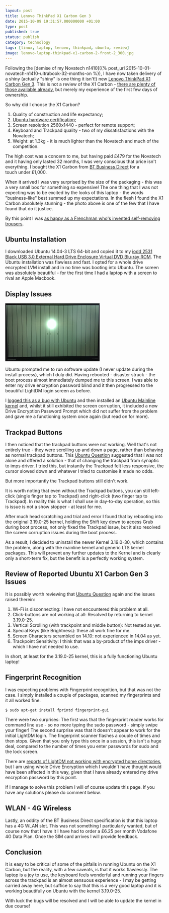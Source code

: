 ```yaml
--- 
layout: post
title: Lenovo ThinkPad X1 Carbon Gen 3
date: 2015-10-09 19:31:57.000000000 +01:00
type: post
published: true
status: publish
category: technology
tags: [linux, laptop, lenovo, thinkpad, ubuntu, review]
image: lenovo-laptop-thinkpad-x1-carbon-2-front-2_300.jpg
--- 
```


Following the [demise of my Novatech
n1410]({% post_url 2015-10-01-novatech-n1410-ultrabook-32-months-on %}),
I have now taken delivery of a shiny (actually "shiny" is one thing it
isn't!) new [Lenovo ThinkPad X1 Carbon Gen
3](http://shop.lenovo.com/gb/en/laptops/thinkpad/x-series/x1-carbon/).
This is not a review of the X1 Carbon - [there are plenty of those
available already](http://lmgtfy.com/?q=review+x1+carbon+3rd+gen), but
merely my experience of the first few days of ownership.

So why did I choose the X1 Carbon?

<!--more-->

1.  Quality of construction and life expectancy;
2.  [Ubuntu hardware
    certification](http://www.ubuntu.com/certification/hardware/201411-16196/);
3.  Screen resolution 2560x1440 - perfect for remote support;
4.  Keyboard and Trackpad quality - two of my dissatisfactions with the
    Novatech;
5.  Weight: at 1.3kg - it is much lighter than the Novatech and much of
    the competition.

The high cost was a concern to me, but having paid £479 for the Novatech
and it having only lasted 32 months, I was very conscious that price
isn't everything. I bought the X1 Carbon from [BT Business
Direct](http://www.businessdirect.bt.com/products/lenovo-thinkpad-x1-carbon-intel-core-i5-5200u-8gb-256gb-ssd-14--windows-7-professional-64-bit-20bs006euk-B758.html)
for a touch under £1,000.

When it arrived I was very surprised by the size of the packaging - this
was a very small box for something so expensive! The one thing that I
was not expecting was to be excited by the looks of this laptop - the
words "business-like" best summed up my expectations. In the flesh I
found the X1 Carbon absolutely stunning - the photo above is one of the
few that I have found that do it justice.

By this point I was [as happy as a Frenchman who's invented
self-removing
trousers](http://www.bbc.co.uk/comedy/blackadder/episodes/three/three_ink.shtml).

Ubuntu Installation
-------------------

I downloaded Ubuntu 14.04-3 LTS
64-bit and copied it to my [iodd 2531 Black USB 3.0 External Hard Drive
Enclosure Virtual DVD Blu-ray
ROM](http://www.amazon.co.uk/gp/product/B00S65FARE/ref=as_li_tl?ie=UTF8&camp=1634&creative=19450&creativeASIN=B00S65FARE&linkCode=as2&tag=robsquadnet-21).
The Ubuntu installation was flawless and fast. I opted for a whole drive
encrypted LVM install and in no time was booting into Ubuntu. The screen
was absolutely beautiful - for the first time I had a laptop with a
screen to rival an Apple Macbook.

Display Issues
--------------

<img src="/assets/imag1412_300.jpg" class="image-right" alt="Screen corruption">

Ubuntu prompted me to run software update (I never update during the install
process), which I duly did. Having rebooted - disaster struck - the boot
process almost immediately dumped me to this screen. I was able to enter my
drive encryption password blind and it then progressed to the
beautiful LightDM login screen as before.

I [logged this as a bug with
Ubuntu](https://bugs.launchpad.net/ubuntu/+source/plymouth/+bug/1503716) and
then installed an [Ubuntu Mainline
kernel](http://kernel.ubuntu.com/~kernel-ppa/mainline/v3.19.8-ckt7-vivid/) and, whilst
it still exhibited the screen corruption, it included a new Drive
Encryption Password Prompt which did not suffer from the problem and
gave me a functioning system once again (but read on for more).

Trackpad Buttons
----------------

I then noticed that the trackpad buttons were not working. Well that's
not entirely true - they were scrolling up and down a page, rather than
behaving as normal trackpad buttons. This [Ubuntu
Question](http://askubuntu.com/questions/599477/lenovo-x1-carbon-2015-3rd-gen-20-bs-trackpoint-clickpad-and-wifi)
suggested that I was not alone and offered a solution - that of changing
the trackpad from synaptic to imps driver. I tried this, but instantly
the Trackpad felt less responsive, the cursor slowed down and whatever I
tried to customise it made no odds.

But more importantly the Trackpad buttons still didn't work.

It is worth noting that even without the Trackpad buttons, you can still
left-click (single finger tap to Trackpad) and right-click (two finger
tap to Trackpad). In reality this is what I shall use in day-to-day
operation, so this is issue is not a show stopper - at least for me.

After much head scratching and trial and error I found that by rebooting
into the original 3.19.0-25 kernel, holding the Shift key down to access
Grub during boot process, not only fixed the Trackpad issue, but it also
resolved the screen corruption issues during the boot process.

As a result, I decided to uninstall the newer Kernel 3.19.0-30, which
contains the problem, along with the mainline kernel and generic LTS
kernel packages. This will prevent any further updates to the
Kernel and is clearly only a short-term fix, but the benefit is a
perfectly working system.

Review of Reported Ubuntu X1 Carbon Gen 3 Issues
------------------------------------------------

It is possibly worth reviewing that [Ubuntu
Question](http://askubuntu.com/questions/599477/lenovo-x1-carbon-2015-3rd-gen-20-bs-trackpoint-clickpad-and-wifi)
again and the issues raised therein:

 1. Wi-Fi is disconnecting: I have not encountered this problem at all.
 2. Click-buttons are not working at all: Resolved by returning to kernel
    3.19.0-25.
 3. Vertical Scrolling (with trackpoint and middle button): Not tested
    as yet.
 4. Special Keys (like Brightness): these all work fine for me.
 5. Screen Characters scrambled on 14.10: not experienced in 14.04 as
    yet.
 6. Trackpoint Sensitivity: I think that was a by-product of the imps
    driver - which I have not needed to use.

In short, at least for the 3.19.0-25 kernel, this is a fully functioning
Ubuntu laptop!

Fingerprint Recognition
-----------------------

I was expecting problems with Fingerprint recognition, but that was not
the case. I simply installed a couple of packages, scanned my
fingerprints and it all worked fine.

    $ sudo apt-get install fprintd fingerprint-gui

There were two surprises: The first was that the fingerprint reader
works for command line use - so no more typing the sudo password -
simply swipe your finger! The second surprise was that it doesn't appear
to work for the initial LightDM login. The fingerprint scanner flashes a
couple of times and then stops. Given that you only type this once in a
session, this isn't a huge deal, compared to the number of times you
enter passwords for sudo and the lock screen.

There are [reports of LightDM not working with encrypted home
directories](https://bugs.launchpad.net/ubuntu/+source/libfprint/+bug/998367),
but I am using whole Drive Encryption which I wouldn't have thought
would have been affected in this way, given that I have already entered
my drive encryption password by this point.

If I manage to solve this problem I will of course update this page. If
you have any solutions please do comment below.

WLAN - 4G Wireless
------------------

Lastly, an oddity of the BT Business Direct specification is that this
laptop has a 4G WLAN slot. This was not something I particularly wanted,
but of course now that I have it I have had to order a £6.25 per month
Vodafone 4G Data Plan. Once the SIM card arrives I will provide
feedback.

Conclusion
----------

It is easy to be critical of some of the pitfalls in running Ubuntu on
the X1 Carbon, but the reality, with a few caveats, is that it works
flawlessly. The laptop is a joy to use, the keyboard feels wonderful and
running your fingers across the trackpad is an almost sensuous
experience - I may be getting carried away here, but suffice to say that
this is a very good laptop and it is working beautifully on Ubuntu with
the kernel 3.19.0-25.

With luck the bugs will be resolved and I will be able to update the
kernel in due course!

